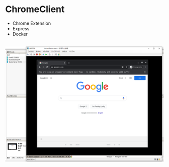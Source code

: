 # ChromeClient

* Chrome Extension
* Express
* Docker

\
![ChromeClient](https://raw.githubusercontent.com/ybs32/ChromeClient/master/ChromeClient.jpg)
